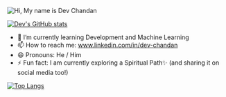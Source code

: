 
![Hi, My name is Dev Chandan](https://user-images.githubusercontent.com/73015720/176988260-7fa6df3d-ec07-4826-af79-5b4654ad50fc.png)



[![Dev's GitHub stats](https://github-readme-stats.vercel.app/api?username=dev02chandan&count_private=true&show_icons=true)](https://github.com/anuraghazra/github-readme-stats)

- 🌱 I’m currently learning Development and Machine Learning
- 📫 How to reach me: www.linkedin.com/in/dev-chandan
- 😄 Pronouns: He / Him
- ⚡ Fun fact: I am currently exploring a Spiritual Path✨ (and sharing it on social media too!)

[![Top Langs](https://github-readme-stats.vercel.app/api/top-langs/?username=dev02chandan)](https://github.com/anuraghazra/github-readme-stats)

<!--
**dev02chandan/dev02chandan** is a ✨ _special_ ✨ repository because its `README.md` (this file) appears on your GitHub profile.

Here are some ideas to get you started:

- 🔭 I’m currently working on ...
- 🌱 I’m currently learning ...
- 👯 I’m looking to collaborate on ...
- 🤔 I’m looking for help with ...
- 💬 Ask me about ...
- 📫 How to reach me: ...
- 😄 Pronouns: ...
- ⚡ Fun fact: ...
-->
